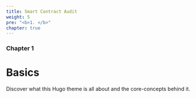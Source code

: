 ```yaml
---
title: Smart Contract Audit
weight: 5
pre: "<b>1. </b>"
chapter: true
---
```


### Chapter 1

# Basics

Discover what this Hugo theme is all about and the core-concepts behind it.
